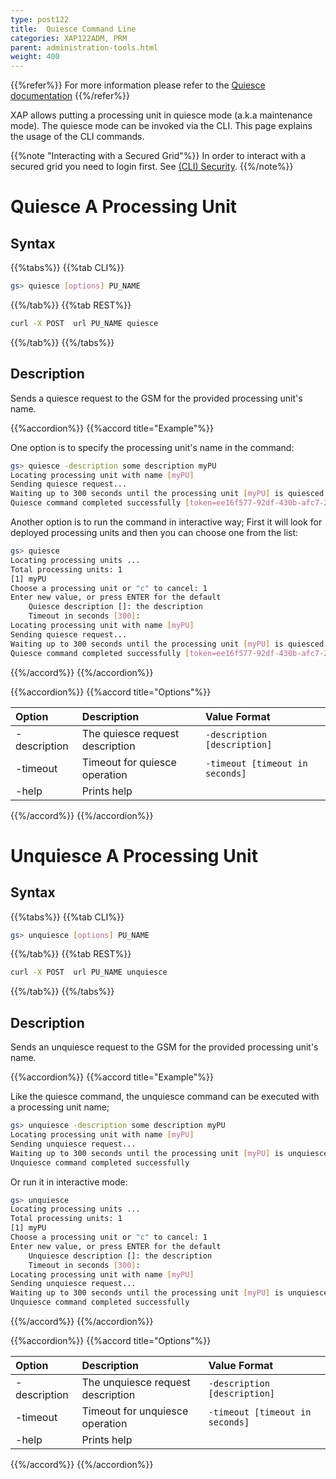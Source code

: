 ```yaml
---
type: post122
title:  Quiesce Command Line
categories: XAP122ADM, PRM
parent: administration-tools.html
weight: 400
---
```


{{%refer%}}
For more information please refer to the [Quiesce documentation](./quiesce-overview.html)
{{%/refer%}}

XAP allows putting a processing unit in quiesce mode (a.k.a maintenance mode). The quiesce mode can be invoked via the CLI. This page explains the usage of the CLI commands.



{{%note "Interacting with a Secured Grid"%}}
In order to interact with a secured grid you need to login first. See [(CLI) Security]({{%currentsecurl%}}/command-line-interface-cli-security.html).
 {{%/note%}}

# Quiesce A Processing Unit

## Syntax


{{%tabs%}}
{{%tab CLI%}}
```bash
gs> quiesce [options] PU_NAME
```
{{%/tab%}}
{{%tab REST%}}
```bash
curl -X POST  url PU_NAME quiesce
```
{{%/tab%}}
{{%/tabs%}}


## Description

Sends a quiesce request to the GSM for the provided processing unit's name.

{{%accordion%}}
{{%accord title="Example"%}}

One option is to specify the processing unit's name in the command:


```bash
gs> quiesce -description some description myPU
Locating processing unit with name [myPU]
Sending quiesce request...
Waiting up to 300 seconds until the processing unit [myPU] is quiesced
Quiesce command completed successfully [token=ee16f577-92df-430b-afc7-2dd9f2c16998]
```

Another option is to run the command in interactive way; First it will look for deployed processing units and then you can choose one from the list:


```bash
gs> quiesce
Locating processing units ...
Total processing units: 1
[1]	myPU
Choose a processing unit or "c" to cancel: 1
Enter new value, or press ENTER for the default
	Quiesce description []: the description
	Timeout in seconds [300]: 
Locating processing unit with name [myPU]
Sending quiesce request...
Waiting up to 300 seconds until the processing unit [myPU] is quiesced
Quiesce command completed successfully [token=ee16f577-92df-430b-afc7-2dd9f2c16998]
```

{{%/accord%}}
{{%/accordion%}}

{{%accordion%}}
{{%accord title="Options"%}}


|Option|Description|Value Format|
|:-----|:----------|:-----------|
| -description | The quiesce request description | `-description [description]`|
| -timeout | Timeout for quiesce operation |`-timeout [timeout in seconds]`|
| -help  | Prints help | |
{{%/accord%}}
{{%/accordion%}}




# Unquiesce A Processing Unit

## Syntax

{{%tabs%}}
{{%tab CLI%}}
```bash
gs> unquiesce [options] PU_NAME
```
{{%/tab%}}
{{%tab REST%}}
```bash
curl -X POST  url PU_NAME unquiesce
```
{{%/tab%}}
{{%/tabs%}}

## Description

Sends an unquiesce request to the GSM for the provided processing unit's name.

{{%accordion%}}
{{%accord title="Example"%}}

Like the quiesce command, the unquiesce command can be executed with a processing unit name;


```bash
gs> unquiesce -description some description myPU
Locating processing unit with name [myPU]
Sending unquiesce request...
Waiting up to 300 seconds until the processing unit [myPU] is unquiesced
Unquiesce command completed successfully
```

Or run it in interactive mode:


```bash
gs> unquiesce
Locating processing units ...
Total processing units: 1
[1]	myPU
Choose a processing unit or "c" to cancel: 1
Enter new value, or press ENTER for the default
	Unquiesce description []: the description
	Timeout in seconds [300]: 
Locating processing unit with name [myPU]
Sending unquiesce request...
Waiting up to 300 seconds until the processing unit [myPU] is unquiesced
Unquiesce command completed successfully
```

{{%/accord%}}
{{%/accordion%}}

{{%accordion%}}
{{%accord title="Options"%}}


|Option|Description|Value Format|
|:-----|:----------|:-----------|
| -description | The unquiesce request description | `-description [description]`|
| -timeout | Timeout for unquiesce operation |`-timeout [timeout in seconds]`|
| -help  | Prints help | |
{{%/accord%}}
{{%/accordion%}}


